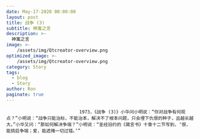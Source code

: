 ```yaml
---
date: May-17-2020 00:00:00
layout: post
title: 战争 (3)
subtitle: 神寓之言
description: >-
  神寓之言
image: >-
    /assets/img/Qtcreator-overview.png
optimized_image: >-
    /assets/img/Qtcreator-overview.png
category: Story
tags:
  - blog
  - Story
author: Ron
paginate: true
---
```


							　　1973，《战争 (3)》小华问小明说：“你对战争有何观点？”小明说：“战争只能治标，不能治本，解决不了根本问题，只会埋下仇恨的种子，且越长越大。”小华又问：“那如何解决争端？”小明说：“圣经旧约的《箴言书》十章十二节写到，‘恨，能挑启争端；爱，能遮掩一切过错。’”
							
							
						